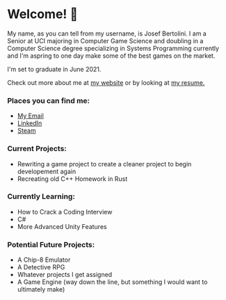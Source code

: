 # Welcome! 👋

My name, as you can tell from my username, is Josef Bertolini. I am a Senior at UCI majoring in Computer Game Science and doubling in a Computer Science degree specializing in Systems Programming currently and I'm aspring to one day make some of the best games on the market.

I'm set to graduate in June 2021.

Check out more about me at [my website](https://josefbertolini.github.io "Personal Website") or by looking at [my resume.](https://josefbertolini.github.io/resources/files/resume.pdf "Resume")

### Places you can find me:
  * [My Email](mailto:joebertolini2013@gmail.com "Send Me Something")
  * [LinkedIn](https://www.linkedin.com/in/josef-bertolini-603495183/ "My LinkedIn Profile")
  * [Steam](https://steamcommunity.com/profiles/76561198357318950/ "My Steam Profile")

### Current Projects:
  * Rewriting a game project to create a cleaner project to begin developement again
  * Recreating old C++ Homework in Rust

### Currently Learning:
  * How to Crack a Coding Interview
  * C#
  * More Advanced Unity Features

### Potential Future Projects:
  * A Chip-8 Emulator
  * A Detective RPG
  * Whatever projects I get assigned
  * A Game Engine (way down the line, but something I would want to ultimately make)

<!--
**JosefBertolini/JosefBertolini** is a ✨ _special_ ✨ repository because its `README.md` (this file) appears on your GitHub profile.

Here are some ideas to get you started:

- 🔭 I’m currently working on ...
- 🌱 I’m currently learning ...
- 👯 I’m looking to collaborate on ...
- 🤔 I’m looking for help with ...
- 💬 Ask me about ...
- 📫 How to reach me: ...
- 😄 Pronouns: ...
- ⚡ Fun fact: ...
-->
